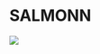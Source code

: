 # SALMONN

<div style='display:flex; gap: 0.25rem; '>
<a href='https://33d86cbeb7820c1536.gradio.live'><img src='https://img.shields.io/badge/gradio-Demo-blue'></a>
</div>
